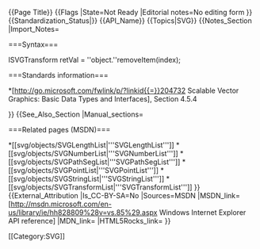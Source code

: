 {{Page Title}}
{{Flags
|State=Not Ready
|Editorial notes=No editing form
}}
{{Standardization_Status|}}
{{API_Name}}
{{Topics|SVG}}
{{Notes_Section
|Import_Notes=

===Syntax===

 ISVGTransform retVal = ''object.''removeItem(index);

===Standards information===

*[http://go.microsoft.com/fwlink/p/?linkid{{=}}204732 Scalable Vector Graphics: Basic Data Types and Interfaces], Section 4.5.4

}}
{{See_Also_Section
|Manual_sections=

===Related pages (MSDN)===

*[[svg/objects/SVGLengthList|'''SVGLengthList''']]
*[[svg/objects/SVGNumberList|'''SVGNumberList''']]
*[[svg/objects/SVGPathSegList|'''SVGPathSegList''']]
*[[svg/objects/SVGPointList|'''SVGPointList''']]
*[[svg/objects/SVGStringList|'''SVGStringList''']]
*[[svg/objects/SVGTransformList|'''SVGTransformList''']]
}}
{{External_Attribution
|Is_CC-BY-SA=No
|Sources=MSDN
|MSDN_link=[http://msdn.microsoft.com/en-us/library/ie/hh828809%28v=vs.85%29.aspx Windows Internet Explorer API reference]
|MDN_link=
|HTML5Rocks_link=
}}

[[Category:SVG]]